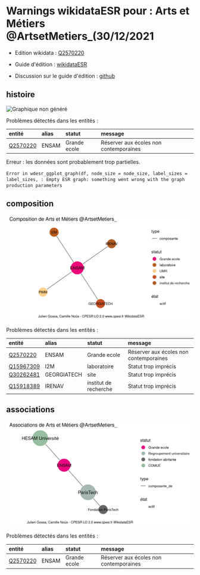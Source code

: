 Warnings wikidataESR pour : Arts et Métiers @ArtsetMetiers_(30/12/2021
================

- Edition wikidata : [Q2570220](https://www.wikidata.org/wiki/Q2570220)
- Guide d'édition : [wikidataESR](https://github.com/cpesr/wikidataESR/)

- Discussion sur le guide d'édition : [github](https://github.com/cpesr/wikidataESR/issues)



## histoire 

![Graphique non généré](Q2570220-histoire.png) 

Problèmes détectés dans les entités :

|entité                                             |alias |statut       |message                                |
|:--------------------------------------------------|:-----|:------------|:--------------------------------------|
|[Q2570220](https://www.wikidata.org/wiki/Q2570220) |ENSAM |Grande ecole |Réserver aux écoles non contemporaines |

 


Erreur : les données sont probablement trop partielles.
```
Error in wdesr_ggplot_graph(df, node_size = node_size, label_sizes = label_sizes, : Empty ESR graph: something went wrong with the graph production parameters

``` 



## composition 

![Graphique non généré](Q2570220-composition.png) 

Problèmes détectés dans les entités :

|entité                                               |alias       |statut                |message                                |
|:----------------------------------------------------|:-----------|:---------------------|:--------------------------------------|
|[Q2570220](https://www.wikidata.org/wiki/Q2570220)   |ENSAM       |Grande ecole          |Réserver aux écoles non contemporaines |
|[Q15967309](https://www.wikidata.org/wiki/Q15967309) |I2M         |laboratoire           |Statut trop imprécis                   |
|[Q30262481](https://www.wikidata.org/wiki/Q30262481) |GEORGIATECH |site                  |Statut trop imprécis                   |
|[Q15918389](https://www.wikidata.org/wiki/Q15918389) |IRENAV      |institut de recherche |Statut trop imprécis                   |

 



## associations 

![Graphique non généré](Q2570220-associations.png) 

Problèmes détectés dans les entités :

|entité                                             |alias |statut       |message                                |
|:--------------------------------------------------|:-----|:------------|:--------------------------------------|
|[Q2570220](https://www.wikidata.org/wiki/Q2570220) |ENSAM |Grande ecole |Réserver aux écoles non contemporaines |

 

